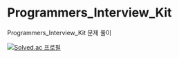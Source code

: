 # Programmers_Interview_Kit
Programmers_Interview_Kit 문제 풀이

[![Solved.ac 프로필](http://mazassumnida.wtf/api/generate_badge?boj=donghp)](https://solved.ac/donghp)
